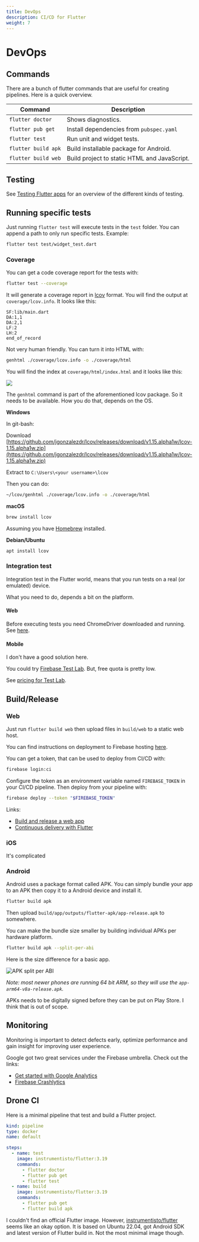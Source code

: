 ```yaml
---
title: DevOps
description: CI/CD for Flutter
weight: 7
---
```


# DevOps

## Commands

There are a bunch of flutter commands that are useful for creating pipelines.
Here is a quick overview.

| Command             | Description                                  |
| ------------------- | -------------------------------------------- |
| `flutter doctor`    | Shows diagnostics.                           |
| `flutter pub get`   | Install dependencies from `pubspec.yaml`     |
| `flutter test`      | Run unit and widget tests.                   |
| `flutter build apk` | Build installable package for Android.       |
| `flutter build web` | Build project to static HTML and JavaScript. |

## Testing

See [Testing Flutter apps](https://docs.flutter.dev/testing/overview) for an
overview of the different kinds of testing.

## Running specific tests

Just running `flutter test` will execute tests in the `test` folder.
You can append a path to only run specific tests.
Example:

```sh
flutter test test/widget_test.dart
```

### Coverage

You can get a code coverage report for the tests with:

```sh
flutter test --coverage
```

It will generate a coverage report in
[lcov](https://github.com/linux-test-project/lcov) format.
You will find the output at `coverage/lcov.info`.
It looks like this:

```
SF:lib/main.dart
DA:1,1
DA:2,1
LF:2
LH:2
end_of_record
```

Not very human friendly.
You can turn it into HTML with:

```sh
genhtml ./coverage/lcov.info -o ./coverage/html
```

You will find the index at `coverage/html/index.html` and it looks like this:

![](../images/lcov_html.png)

The `genhtml` command is part of the aforementioned lcov package.
So it needs to be available.
How you do that, depends on the OS.

**Windows**

In git-bash:

Download [https://github.com/jgonzalezdr/lcov/releases/download/v1.15.alpha1w/lcov-1.15.alpha1w.zip](https://github.com/jgonzalezdr/lcov/releases/download/v1.15.alpha1w/lcov-1.15.alpha1w.zip)

Extract to `C:\Users\<your username>\lcov`

Then you can do:

```sh
~/lcov/genhtml ./coverage/lcov.info -o ./coverage/html
```

**macOS**

```sh
brew install lcov
```

Assuming you have [Homebrew](https://brew.sh/) installed.

**Debian/Ubuntu**

```sh
apt install lcov
```

### Integration test

Integration test in the Flutter world, means that you run tests on a real (or
emulated) device.

What you need to do, depends a bit on the platform.

#### Web

Before executing tests you need ChromeDriver downloaded and running.
See
[here](https://docs.flutter.dev/cookbook/testing/integration/introduction#5b-web).

#### Mobile

I don't have a good solution here.

You could try [Firebase Test Lab](https://firebase.google.com/docs/test-lab/flutter/integration-testing-with-flutter).
But, free quota is pretty low.

See [pricing for Test Lab](https://firebase.google.com/docs/test-lab/usage-quotas-pricing).

## Build/Release

### Web

Just run `flutter build web` then upload files in `build/web` to a static web
host.

You can find instructions on deployment to Firebase hosting [here](https://rpede.github.io/MobileProgramming24/tricks/web).

You can get a token, that can be used to deploy from CI/CD with:

```sh
firebase login:ci
```

Configure the token as an environment variable named `FIREBASE_TOKEN` in your CI/CD pipeline.
Then deploy from your pipeline with:

```sh
firebase deploy --token "$FIREBASE_TOKEN"
```

Links:

- [Build and release a web app](https://docs.flutter.dev/deployment/web)
- [Continuous delivery with Flutter](https://docs.flutter.dev/deployment/cd)

### iOS

It's complicated

### Android

Android uses a package format called APK.
You can simply bundle your app to an APK then copy it to a Android device and
install it.

```sh
flutter build apk
```

Then upload `build/app/outputs/flutter-apk/app-release.apk` to somewhere.

You can make the bundle size smaller by building individual APKs per hardware
platform.

```sh
flutter build apk --split-per-abi
```

Here is the size difference for a basic app.

![APK split per ABI](../images/apk_split_per_abi.png)

_Note: most newer phones are running 64 bit ARM, so they will use the
`app-arm64-v8a-release.apk`._

APKs needs to be digitally signed before they can be put on Play Store.
I think that is out of scope.

## Monitoring

Monitoring is important to detect defects early, optimize performance and gain
insight for improving user experience.

Google got two great services under the Firebase umbrella.
Check out the links:

- [Get started with Google Analytics](https://firebase.google.com/docs/analytics/get-started?platform=flutter)
- [Firebase Crashlytics](https://firebase.google.com/docs/crashlytics/)

## Drone CI

Here is a minimal pipeline that test and build a Flutter project.

```yaml
kind: pipeline
type: docker
name: default

steps:
  - name: test
    image: instrumentisto/flutter:3.19
    commands:
      - flutter doctor
      - flutter pub get
      - flutter test
  - name: build
    image: instrumentisto/flutter:3.19
    commands:
      - flutter pub get
      - flutter build apk
```

I couldn't find an official Flutter image.
However,
[instrumentisto/flutter](https://hub.docker.com/r/instrumentisto/flutter) seems
like an okay option.
It is based on Ubuntu 22.04, got Android SDK and latest version of Flutter build
in.
Not the most minimal image though.
